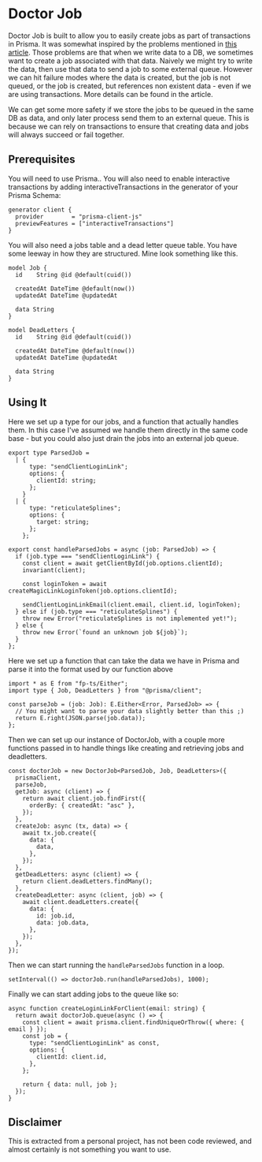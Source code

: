 # Doctor Job 

Doctor Job is built to allow you to easily create jobs as part of transactions in Prisma.
It was somewhat inspired by the problems mentioned in [this article](https://brandur.org/job-drain).
Those problems are that when we write data to a DB, we sometimes want to create a job associated with that data. 
Naively we might try to write the data, then use that data to send a job to some external queue.
However we can hit failure modes where the data is created, but the job is not queued, or the job is created, but references non existent data - even if we are using transactions.
More details can be found in the article.

We can get some more safety if we store the jobs to be queued in the same DB as data, and only later process send them to an external queue.
This is because we can rely on transactions to ensure that creating data and jobs will always succeed or fail together.


## Prerequisites
You will need to use Prisma.. You will also need to enable interactive transactions by adding interactiveTransactions in the generator of your Prisma Schema:

```
generator client {
  provider        = "prisma-client-js"
  previewFeatures = ["interactiveTransactions"]
}
```

You will also need a jobs table and a dead letter queue table. You have some leeway in how they are structured.
Mine look something like this.

```
model Job {
  id    String @id @default(cuid())

  createdAt DateTime @default(now())
  updatedAt DateTime @updatedAt

  data String
}

model DeadLetters {
  id    String @id @default(cuid())

  createdAt DateTime @default(now())
  updatedAt DateTime @updatedAt

  data String
}
``` 

## Using It


Here we set up a type for our jobs, and a function that actually handles them.
In this case I've assumed we handle them directly in the same code base - but you could also
just drain the jobs into an external job queue.
```
export type ParsedJob =
  | {
      type: "sendClientLoginLink";
      options: {
        clientId: string;
      };
    }
  | {
      type: "reticulateSplines";
      options: {
        target: string;
      };
    };

export const handleParsedJobs = async (job: ParsedJob) => {
  if (job.type === "sendClientLoginLink") {
    const client = await getClientById(job.options.clientId);
    invariant(client);

    const loginToken = await createMagicLinkLoginToken(job.options.clientId);

    sendClientLoginLinkEmail(client.email, client.id, loginToken);
  } else if (job.type === "reticulateSplines") {
    throw new Error("reticulateSplines is not implemented yet!");
  } else {
    throw new Error(`found an unknown job ${job}`);
  }
};
```

Here we set up a function that can take the data we have in Prisma
and parse it into the format used by our function above
```
import * as E from "fp-ts/Either";
import type { Job, DeadLetters } from "@prisma/client";

const parseJob = (job: Job): E.Either<Error, ParsedJob> => {
  // You might want to parse your data slightly better than this ;)
  return E.right(JSON.parse(job.data));
};
```

Then we can set up our instance of DoctorJob, with a couple more functions passed in 
to handle things like creating and retrieving jobs and deadletters.
```
const doctorJob = new DoctorJob<ParsedJob, Job, DeadLetters>({
  prismaClient,
  parseJob,
  getJob: async (client) => {
    return await client.job.findFirst({
      orderBy: { createdAt: "asc" },
    });
  },
  createJob: async (tx, data) => {
    await tx.job.create({
      data: {
        data,
      },
    });
  },
  getDeadLetters: async (client) => {
    return client.deadLetters.findMany();
  },
  createDeadLetter: async (client, job) => {
    await client.deadLetters.create({
      data: {
        id: job.id,
        data: job.data,
      },
    });
  },
});
```

Then we can start running the `handleParsedJobs` function in a loop.

```
setInterval(() => doctorJob.run(handleParsedJobs), 1000);
```

Finally we can start adding jobs to the queue like so:
```
async function createLoginLinkForClient(email: string) {
  return await doctorJob.queue(async () => {
    const client = await prisma.client.findUniqueOrThrow({ where: { email } });
    const job = {
      type: "sendClientLoginLink" as const,
      options: {
        clientId: client.id,
      },
    };

    return { data: null, job };
  });
}
```

## Disclaimer
This is extracted from a personal project, has not been code reviewed, and almost certainly is not something you want to use.
